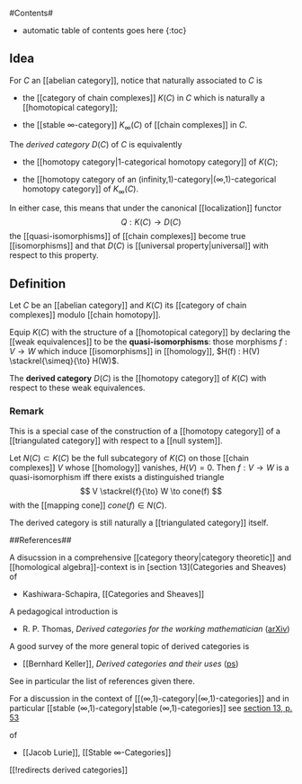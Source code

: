 #Contents#
* automatic table of contents goes here
{:toc}

## Idea ##

For $C$ an [[abelian category]], notice that
naturally associated to $C$ is

* the [[category of chain complexes]] $K(C)$ in $C$ which
is naturally a [[homotopical category]];

* the [[stable ∞-category]] $K_\infty(C)$ of [[chain complexes]] in $C$.


The  _derived category_ $D(C)$ of $C$ is equivalently

* the [[homotopy category|1-categorical homotopy category]] of $K(C)$;

* the [[homotopy category of an (infinity,1)-category|(∞,1)-categorical homotopy category]] of $K_\infty(C)$.

In either case, this means that under the canonical [[localization]] functor
$$
  Q : K(C) \to D(C)
$$
the [[quasi-isomorphisms]] of [[chain complexes]] become true [[isomorphisms]]
and that $D(C)$ is [[universal property|universal]] with respect to this
property.




## Definition ##

Let $C$ be an [[abelian category]] and $K(C)$ its 
[[category of chain complexes]] modulo [[chain homotopy]]. 

Equip $K(C)$ with the structure of a [[homotopical category]]
by declaring the [[weak equivalences]] to be the
**quasi-isomorphisms**: those morphisms
$f : V \to W$
which induce [[isomorphisms]] in [[homology]], 
$H(f) : H(V) \stackrel{\simeq}{\to} H(W)$. 

The **derived category** $D(C)$ is the [[homotopy category]] of
$K(C)$ with respect to these weak equivalences.



### Remark ###

This is a special case of the construction of a [[homotopy category]] of a [[triangulated category]] with respect to a [[null system]].

Let $N(C) \subset K(C)$ be the 
full subcategory of $K(C)$ on those [[chain complexes]] $V$ whose 
[[homology]] vanishes, $H(V) = 0$. Then $f : V \to W$ is a
quasi-isomorphism iff there exists a distinguished triangle
$$
  V \stackrel{f}{\to} W \to cone(f)
$$
with the [[mapping cone]] $cone(f) \in N(C)$.

The derived category is still naturally a [[triangulated category]] itself. 




##References##

A disucssion in a comprehensive [[category theory|category theoretic]] and [[homological algebra]]-context is in [section 13](Categories and Sheaves) of

* Kashiwara-Schapira, [[Categories and Sheaves]]

A pedagogical introduction is 

* R. P. Thomas, _Derived categories for the working mathematician_ ([arXiv](http://arxiv.org/abs/math.AG/0001045))

A good survey of the more general topic of derived categories is 

* [[Bernhard Keller]], _Derived categories and their uses_ ([ps](http://www.google.de/url?sa=t&source=web&ct=res&cd=6&ved=0CC8QFjAF&url=http%3A%2F%2Fwww.math.jussieu.fr%2F~keller%2Fpubl%2Fdcu.ps&rct=j&q=derived+category&ei=Ib76SsSdAsjb-QaAw7moDw&usg=AFQjCNGIgXLHlprAoR70bGLWQmyKGHDjTQ))

See in particular the list of references given there.

For a discussion in the context of [[(∞,1)-category|(∞,1)-categories]] and in particular [[stable (∞,1)-category|stable (∞,1)-categories]] see [section 13, p. 53](http://www.math.harvard.edu/~lurie/papers/DAG-I.pdf#page=53)

of

* [[Jacob Lurie]], [[Stable ∞-Categories]]




[[!redirects derived categories]]